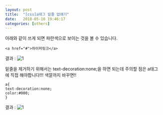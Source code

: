 ```yaml
---
layout: post
title:  "[css]a태그 밑줄 없애기"
date:   2018-05-10 19:46:17
categories: [others]
---
```

아래와 같이 쓰게 되면 파란색으로 보이는 것을 볼 수 있습니다.

`<a href="#">하이퍼링크</a>`

결과 : ![1](https://user-images.githubusercontent.com/26562553/39866761-ee9aa43e-548c-11e8-9cff-370e97da65f7.JPG)

밑줄을 제거하기 위해서는 text-decoration:none;을 하면 되는데 주의할 점은
a태그에 직접 해야합니다!!!
색깔까지 바꾸면!!

```
a{
text-decoration:none;
color:#000;
}
```
결과 : ![1](https://user-images.githubusercontent.com/26562553/39866886-6636bd3e-548d-11e8-8f88-b66538888498.JPG)

